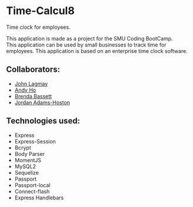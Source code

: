 # Time-Calcul8
Time clock for employees.

This application is made as a project for the SMU Coding BootCamp.  
This application can be used by small businesses to track time for employees. This application is based on an enterprise time clock software.

## Collaborators:
* [John Lagmay](https://github.com/jjohnp5)
* [Andy Ho](https://github.com/andytanho)
* [Brenda Bassett](https://github.com/unmbrenda)
* [Jordan Adams-Hoston](https://github.com/jadamsholston)


## Technologies used:
* Express
* Express-Session
* Bcrypt
* Body Parser
* MomentJS
* MySQL2
* Sequelize
* Passport
* Passport-local
* Connect-flash
* Express Handlebars

